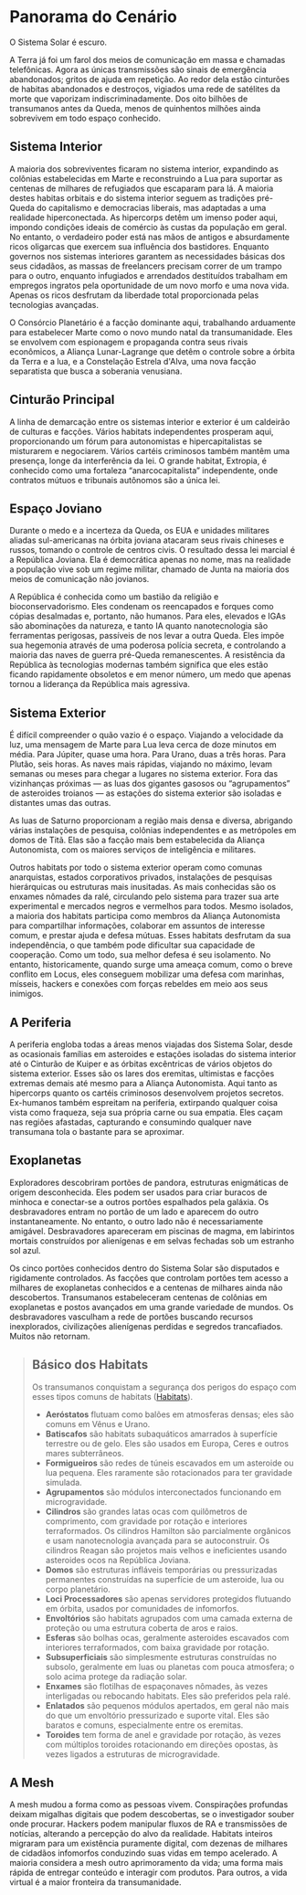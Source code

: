 # Panorama do Cenário

O Sistema Solar é escuro.

A Terra já foi um farol dos meios de comunicação em massa e chamadas telefônicas. Agora as únicas transmissões são sinais de emergência abandonados; gritos de ajuda em repetição. Ao redor dela estão cinturões de habitas abandonados e destroços, vigiados uma rede de satélites da morte que vaporizam indiscriminadamente. Dos oito bilhões de transumanos antes da Queda, menos de quinhentos milhões ainda sobrevivem em todo espaço conhecido.

## Sistema Interior

A maioria dos sobreviventes ficaram no sistema interior, expandindo as colônias estabelecidas em Marte e reconstruindo a Lua para suportar as centenas de milhares de refugiados que escaparam para lá. A maioria destes habitas orbitais e do sistema interior seguem as tradições pré-Queda do capitalismo e democracias liberais, mas adaptadas a uma realidade hiperconectada. As hipercorps detêm um imenso poder aqui, impondo condições ideais de comércio às custas da população em geral. No entanto, o verdadeiro poder está nas mãos de antigos e absurdamente ricos oligarcas que exercem sua influência dos bastidores. Enquanto governos nos sistemas interiores garantem as necessidades básicas dos seus cidadãos, as massas de freelancers precisam correr de um trampo para o outro, enquanto infugiados e arrendados destituídos trabalham em empregos ingratos pela oportunidade de um novo morfo e uma nova vida. Apenas os ricos desfrutam da liberdade total proporcionada pelas tecnologias avançadas.

O Consórcio Planetário é a facção dominante aqui, trabalhando arduamente para estabelecer Marte como o novo mundo natal da transumanidade. Eles se envolvem com espionagem e propaganda contra seus rivais econômicos, a Aliança Lunar-Lagrange que detêm o controle sobre a órbita da Terra e a lua, e a Constelação Estrela d'Alva, uma nova facção separatista que busca a soberania venusiana.

## Cinturão Principal

A linha de demarcação entre os sistemas interior e exterior é um caldeirão de culturas e facções. Vários habitats independentes prosperam aqui, proporcionando um fórum para autonomistas e hipercapitalistas se misturarem e negociarem. Vários cartéis criminosos também mantêm uma presença, longe da interferência da lei. O grande habitat, Extropia, é conhecido como uma fortaleza “anarcocapitalista” independente, onde contratos mútuos e tribunais autônomos são a única lei.

## Espaço Joviano

Durante o medo e a incerteza da Queda, os EUA e unidades militares aliadas sul-americanas na órbita joviana atacaram seus rivais chineses e russos, tomando o controle de centros civis. O resultado dessa lei marcial é a República Joviana. Ela é democrática apenas no nome, mas na realidade a população vive sob um regime militar, chamado de Junta na maioria dos meios de comunicação não jovianos.

A República é conhecida como um bastião da religião e bioconservadorismo. Eles condenam os reencapados e forques como cópias desalmadas e, portanto, não humanos. Para eles, elevados e IGAs são abominações da natureza, e tanto IA quanto nanotecnologia são ferramentas perigosas, passíveis de nos levar a outra Queda. Eles impõe sua hegemonia através de uma poderosa polícia secreta, e controlando a maioria das naves de guerra pré-Queda remanescentes. A resistência da República às tecnologias modernas também significa que eles estão ficando rapidamente obsoletos e em menor número, um medo que apenas tornou a liderança da República mais agressiva.

## Sistema Exterior

É difícil compreender o quão vazio é o espaço. Viajando a velocidade da luz, uma mensagem de Marte para Lua leva cerca de doze minutos em média. Para Júpiter, quase uma hora. Para Urano, duas a três horas. Para Plutão, seis horas. As naves mais rápidas, viajando no máximo, levam semanas ou meses para chegar a lugares no sistema exterior. Fora das vizinhanças próximas — as luas dos gigantes gasosos ou “agrupamentos” de asteroides troianos — as estações do sistema exterior são isoladas e distantes umas das outras.

As luas de Saturno proporcionam a região mais densa e diversa, abrigando várias instalações de pesquisa, colônias independentes e as metrópoles em domos de Titã. Elas são a facção mais bem estabelecida da Aliança Autonomista, com os maiores serviços de inteligência e militares.

Outros habitats por todo o sistema exterior operam como comunas anarquistas, estados corporativos privados, instalações de pesquisas hierárquicas ou estruturas mais inusitadas. As mais conhecidas são os enxames nômades da ralé, circulando pelo sistema para trazer sua arte experimental e mercados negros e vermelhos para todos. Mesmo isolados, a maioria dos habitats participa como membros da Aliança Autonomista para compartilhar informações, colaborar em assuntos de interesse comum, e prestar ajuda e defesa mútuas. Esses habitats desfrutam da sua independência, o que também pode dificultar sua capacidade de cooperação. Como um todo, sua melhor defesa é seu isolamento. No entanto, historicamente, quando surge uma ameaça comum, como o breve conflito em Locus, eles conseguem mobilizar uma defesa com marinhas, mísseis, hackers e conexões com forças rebeldes em meio aos seus inimigos.

## A Periferia

A periferia engloba todas a áreas menos viajadas dos Sistema Solar, desde as ocasionais famílias em asteroides e estações isoladas do sistema interior até o Cinturão de Kuiper e as órbitas excêntricas de vários objetos do sistema exterior. Esses são os lares dos eremitas, ultimistas e facções extremas demais até mesmo para a Aliança Autonomista. Aqui tanto as hipercorps quanto os cartéis criminosos desenvolvem projetos secretos. Ex-humanos também espreitam na periferia, extirpando qualquer coisa vista como fraqueza, seja sua própria carne ou sua empatia. Eles caçam nas regiões afastadas, capturando e consumindo qualquer nave transumana tola o bastante para se aproximar.

## Exoplanetas

Exploradores descobriram portões de pandora, estruturas enigmáticas de origem desconhecida. Eles podem ser usados para criar buracos de minhoca e conectar-se a outros portões espalhados pela galáxia. Os desbravadores entram no portão de um lado e aparecem do outro instantaneamente. No entanto, o outro lado não é necessariamente amigável. Desbravadores apareceram em piscinas de magma, em labirintos mortais construídos por alienígenas e em selvas fechadas sob um estranho sol azul.

Os cinco portões conhecidos dentro do Sistema Solar são disputados e rigidamente controlados. As facções que controlam portões tem acesso a milhares de exoplanetas conhecidos e a centenas de milhares ainda não descobertos. Transumanos estabeleceram centenas de colônias em exoplanetas e postos avançados em uma grande variedade de mundos. Os desbravadores vasculham a rede de portões buscando recursos inexplorados, civilizações alienígenas perdidas e segredos trancafiados. Muitos não retornam.

<blockquote>

## Básico dos Habitats

Os transumanos conquistam a segurança dos perigos do espaço com esses tipos comuns de habitats ([Habitats](../07/06-habitats.md)).

<!--sort-->

- **Aeróstatos** flutuam como balões em atmosferas densas; eles são comuns em Vênus e Urano.
- **Batiscafos** são habitats subaquáticos amarrados à superfície terrestre ou de gelo. Eles são usados em Europa, Ceres e outros mares subterrâneos.
- **Formigueiros** são redes de túneis escavados em um asteroide ou lua pequena. Eles raramente são rotacionados para ter gravidade simulada.
- **Agrupamentos** são módulos interconectados funcionando em microgravidade.
- **Cilindros** são grandes latas ocas com quilômetros de comprimento, com gravidade por rotação e interiores terraformados. Os cilindros Hamilton são parcialmente orgânicos e usam nanotecnologia avançada para se autoconstruir. Os cilindros Reagan são projetos mais velhos e ineficientes usando asteroides ocos na República Joviana.
- **Domos** são estruturas infláveis temporárias ou pressurizadas permanentes construídas na superfície de um asteroide, lua ou corpo planetário.
- **Loci Processadores** são apenas servidores protegidos flutuando em órbita, usados por comunidades de infomorfos.
- **Envoltórios** são habitats agrupados com uma camada externa de proteção ou uma estrutura coberta de aros e raios.
- **Esferas** são bolhas ocas, geralmente asteroides escavados com interiores terraformados, com baixa gravidade por rotação.
- **Subsuperficiais** são simplesmente estruturas construídas no subsolo, geralmente em luas ou planetas com pouca atmosfera; o solo acima protege da radiação solar.
- **Enxames** são flotilhas de espaçonaves nômades, às vezes interligadas ou rebocando habitats. Eles são preferidos pela ralé.
- **Enlatados** são pequenos módulos apertados, em geral não mais do que um envoltório pressurizado e suporte vital. Eles são baratos e comuns, especialmente entre os eremitas.
- **Toroides** tem forma de anel e gravidade por rotação, às vezes com múltiplos toroides rotacionando em direções opostas, às vezes ligados a estruturas de microgravidade.

</blockquote>

## A Mesh

A mesh mudou a forma como as pessoas vivem. Conspirações profundas deixam migalhas digitais que podem descobertas, se o investigador souber onde procurar. Hackers podem manipular fluxos de RA e transmissões de notícias, alterando a percepção do alvo da realidade. Habitats inteiros migraram para um existência puramente digital, com dezenas de milhares de cidadãos infomorfos conduzindo suas vidas em tempo acelerado. A maioria considera a mesh outro aprimoramento da vida; uma forma mais rápida de entregar conteúdo e interagir com produtos. Para outros, a vida virtual é a maior fronteira da transumanidade.

